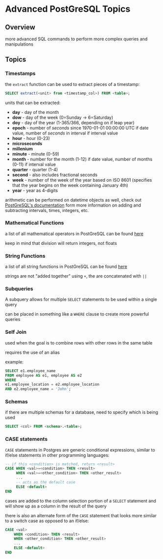 # Advanced PostGreSQL Topics

## Overview

more advanced SQL commands to perform more complex queries and manipulations

## Topics

### Timestamps

the `extract` function can be used to extract pieces of a timestamp:

```sql
SELECT extract(<unit> from <timestamp_col>) FROM <table>;
```

units that can be extracted:

- **day** - day of the month
- **dow** - day of the week (0=Sunday -> 6=Saturday)
- **doy** - day of the year (1-365/366, depending on if leap year)
- **epoch** - number of _seconds_ since 1970-01-01 00:00:00 UTC if date value, number of _seconds_ in interval if interval value
- **hour** - hour (0-23)
- **microseconds**
- **millenium**
- **minute** - minute (0-59)
- **month** - number for the month (1-12) if date value, number of months (0-11) if interval value
- **quarter** - quarter (1-4)
- **second** - also includes fractional seconds
- **week** - number of the week of the year based on ISO 8601 (specifies that the year begins on the week containing January 4th)
- **year** - year as 4-digits

arithmetic can be performed on datetime objects as well, check out [PostGreSQL's documentation](https://www.postgresql.org/docs/9.6/static/functions-datetime.html) form more information on adding and subtracting intervals, times, integers, etc.

### Mathematical Functions

a list of all mathematical operators in PostGreSQL can be found [here](http://www.postgresql.org/docs/9.6/static/functions-math.html)

keep in mind that division will return integers, not floats

### String Functions

a list of all string functions in PostGreSQL can be found [here](http://www.postgresql.org/docs/9.6/static/functions-string.html)

strings are not "added together" using `+`, the are concatenated with `||`

### Subqueries

A subquery allows for multiple `SELECT` statements to be used within a single query

can be placed in something like a `WHERE` clause to create more powerful queries

### Self Join

used when the goal is to combine rows with other rows in the same table

requires the use of an alias

example:

```sql
SELECT e1.employee_name
FROM employee AS e1, employee AS e2
WHERE
e1.employee_location = e2.employee_location
AND e2.employee_name = 'John';
```

### Schemas

if there are multiple schemas for a database, need to specify which is being used

```sql
SELECT <col> FROM <schema>.<table>;
```

### CASE statements

`CASE` statements in Postgres are generic conditional expressions, similar to if/else statements in other programming languages:

```sql
-- if this <condition> is matched, return <result>
CASE WHEN <val>=<condition> THEN <result>
     WHEN <val>=<other_condition> THEN <other_result>
     ...
     -- acts as the default case
     ELSE <default>
END
```

cases are added to the column selection portion of a `SELECT` statement and will show up as a column in the result of the query

there is also an alternate form of the `CASE` statement that looks more similar to a switch case as opposed to an if/else:

```sql
CASE <val> 
    WHEN <condition> THEN <result>
    WHEN <other_condition> THEN <other_result>
    ...
    ELSE <default>
END
```
